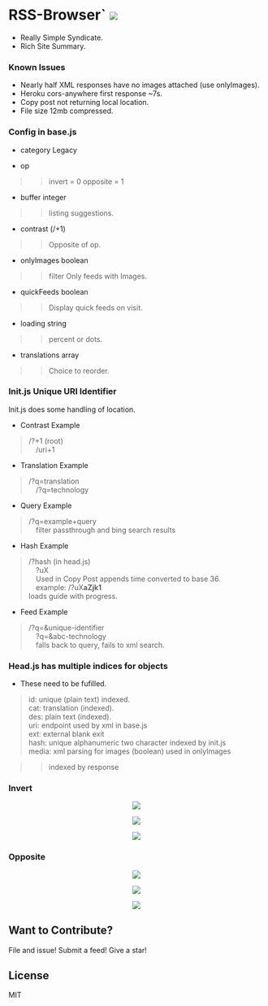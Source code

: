 # RSS-Browser` <img src='https://img.shields.io/github/license/acktic/acktic.github.io?style=social'>

  - Really Simple Syndicate.
  - Rich Site Summary.

### Known Issues

* Nearly half XML responses have no images attached (use onlyImages).
* Heroku cors-anywhere first response ~7s.
* Copy post not returning local location.
* File size 12mb compressed.

### Config in base.js

* category Legacy

* op<br>
 >> invert = 0
    opposite = 1

* buffer integer
 >> listing suggestions.

* contrast (/+1)
>> Opposite of op.

* onlyImages boolean
 >> filter Only feeds with Images.

* quickFeeds boolean
 >> Display quick feeds on visit.

* loading string
 >> percent or dots.

* translations array
 >> Choice to reorder.

### Init.js Unique URI Identifier

  Init.js does some handling of location.

  * Contrast Example
  > /?+1 (root)<br>
    &emsp;/uri+1

  * Translation Example
  > /?q=translation<br>
    &emsp;/?q=technology

  * Query Example
  > /?q=example+query<br>
    &emsp;filter passthrough and bing search results

  * Hash Example
  > /?hash (in head.js)<br>
    &emsp;?uX <br>
    &emsp;Used in Copy Post appends time converted to base 36.<br>
    &emsp;example: /?uX<b>aZjk1</b><br> loads guide with progress.
    
  * Feed Example
  > /?q=&unique-identifier<br>
    &emsp;?q=&abc-technology<br>
    &emsp;falls back to query, fails to xml search.

### Head.js has multiple indices for objects
 
  * These need to be fufilled.<br>
  > id: unique (plain text) indexed.<br>
    cat: translation (indexed).<br>
    des: plain text (indexed).<br>
    uri: endpoint used by xml in base.js<br>
    ext: external blank exit<br>
    hash: unique alphanumeric two character indexed by init.js<br>
    media: xml parsing for images (boolean) used in onlyImages<br>

>> indexed by response

### Invert

<p align='center'><img src='http://acktic.github.io/screenshots/invert.jpg'></p>

<p align='center'><img src='http://acktic.github.io/screenshots/air.jpg'></p>

<p align='center'><img src='http://acktic.github.io/screenshots/visual.jpg'></p>

### Opposite

<p align='center'><img src='http://acktic.github.io/screenshots/opposite.jpg'></p>

<p align='center'><img src='http://acktic.github.io/screenshots/result.jpg'></p>

<p align='center'><img src='http://acktic.github.io/screenshots/contrast.jpg'></p>

Want to Contribute?
----

File and issue!
Submit a feed!
Give a star!

License
----

MIT
